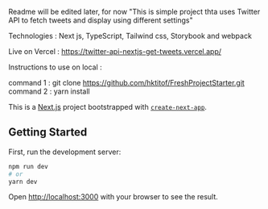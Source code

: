Readme will be edited later, for now "This is  simple project thta uses Twitter API to fetch tweets and display using different settings"

Technologies : Next js, TypeScript, Tailwind css, Storybook and webpack

Live on Vercel : https://twitter-api-nextjs-get-tweets.vercel.app/

Instructions to use on local :

command 1 : git clone https://github.com/hktitof/FreshProjectStarter.git
command 2 : yarn install


This is a [Next.js](https://nextjs.org/) project bootstrapped with [`create-next-app`](https://github.com/vercel/next.js/tree/canary/packages/create-next-app).

## Getting Started

First, run the development server:

```bash
npm run dev
# or
yarn dev
```

Open [http://localhost:3000](http://localhost:3000) with your browser to see the result.

